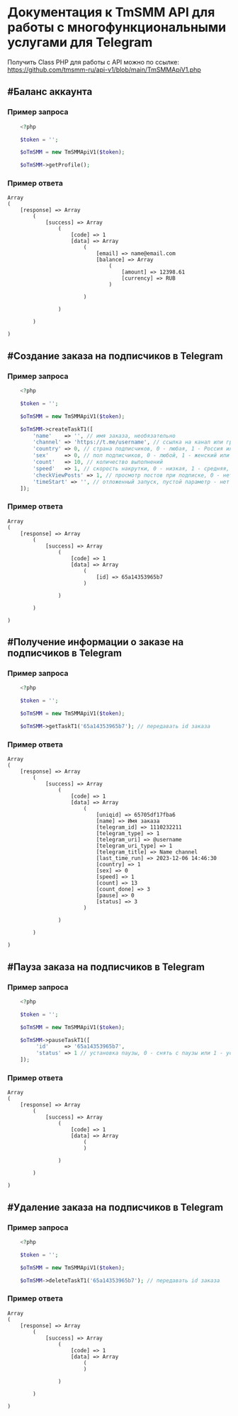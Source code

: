 # Документация к TmSMM API для работы с многофункциональными услугами для Telegram

Получить Class PHP для работы с API можно по ссылке: https://github.com/tmsmm-ru/api-v1/blob/main/TmSMMApiV1.php


## #Баланс аккаунта

### Пример запроса

```php
    <?php

    $token = '';

    $oTmSMM = new TmSMMApiV1($token);

    $oTmSMM->getProfile();
```

### Пример ответа

```
Array
(
    [response] => Array
        (
            [success] => Array
                (
                    [code] => 1
                    [data] => Array
                        (
                            [email] => name@email.com
                            [balance] => Array
                                (
                                    [amount] => 12398.61
                                    [currency] => RUB
                                )

                        )

                )

        )

)
```

## #Создание заказа на подписчиков в Telegram

### Пример запроса

```php
    <?php

    $token = '';

    $oTmSMM = new TmSMMApiV1($token);

    $oTmSMM->createTaskT1([
        'name'    => '', // имя заказа, необязательно
        'channel' => 'https://t.me/username', // ссылка на канал или группу, пример: https://t.me/username или https://t.me/+aH1HSam3SF85ZQEu
        'country' => 0, // cтрана подписчиков, 0 - любая, 1 - Россия или 2 - англоязычные
        'sex'     => 0, // пол подписчиков, 0 - любой, 1 - женский или 2 - мужской
        'count'   => 10, // количество выполнений
        'speed'   => 1, // скорость накрутки, 0 - низкая, 1 - средняя, 2 - высокая, 3 - очень низкая или  4 - очень высокая
        'checkViewPosts' => 1, // просмотр постов при подписке, 0 - нет или 1 - просмотр 10 постов (новых)
        'timeStart' => '', // отложенный запуск, пустой параметр - нет или 31.12.2024 23:00 - формат передачи date_format:"d.m.Y G:i"
    ]);
```

### Пример ответа

```
Array
(
    [response] => Array
        (
            [success] => Array
                (
                    [code] => 1
                    [data] => Array
                        (
                            [id] => 65a14353965b7
                        )

                )

        )

)
```

## #Получение информации о заказе на подписчиков в Telegram

### Пример запроса

```php
    <?php

    $token = '';

    $oTmSMM = new TmSMMApiV1($token);

    $oTmSMM->getTaskT1('65a14353965b7'); // передавать id заказа
```

### Пример ответа

```
Array
(
    [response] => Array
        (
            [success] => Array
                (
                    [code] => 1
                    [data] => Array
                        (
                            [uniqid] => 65705df17fba6
                            [name] => Имя заказа
                            [telegram_id] => 1110232211
                            [telegram_type] => 1
                            [telegram_uri] => @username
                            [telegram_uri_type] => 1
                            [telegram_title] => Name channel
                            [last_time_run] => 2023-12-06 14:46:30
                            [country] => 1
                            [sex] => 0
                            [speed] => 1
                            [count] => 13
                            [count_done] => 3
                            [pause] => 0
                            [status] => 3
                        )

                )

        )

)
```

## #Пауза заказа на подписчиков в Telegram

### Пример запроса

```php
    <?php

    $token = '';

    $oTmSMM = new TmSMMApiV1($token);

    $oTmSMM->pauseTaskT1([
         'id'     => '65a14353965b7',
         'status' => 1 // установка паузы, 0 - снять с паузы или 1 - установить паузу
    ]);
```

### Пример ответа

```
Array
(
    [response] => Array
        (
            [success] => Array
                (
                    [code] => 1
                    [data] => Array
                        (
                        )

                )

        )

)
```

## #Удаление заказа на подписчиков в Telegram

### Пример запроса

```php
    <?php

    $token = '';

    $oTmSMM = new TmSMMApiV1($token);

    $oTmSMM->deleteTaskT1('65a14353965b7'); // передавать id заказа
```

### Пример ответа

```
Array
(
    [response] => Array
        (
            [success] => Array
                (
                    [code] => 1
                    [data] => Array
                        (
                        )

                )

        )

)
```
